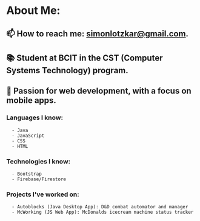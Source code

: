 <!--
**simonlotzkar/simonlotzkar** is a ✨ _special_ ✨ repository because its `README.md` (this file) appears on your GitHub profile.
-->
# About Me:
## 📫 How to reach me: simonlotzkar@gmail.com.
## 📚 Student at BCIT in the CST (Computer Systems Technology) program.
## 📲 Passion for web development, with a focus on mobile apps.
   ### Languages I know: 
      - Java 
      - JavaScript
      - CSS
      - HTML
   ### Technologies I know: 
      - Bootstrap
      - Firebase/Firestore
   ### Projects I've worked on: 
      - Autoblocks (Java Desktop App): D&D combat automator and manager
      - McWorking (JS Web App): McDonalds icecream machine status tracker
